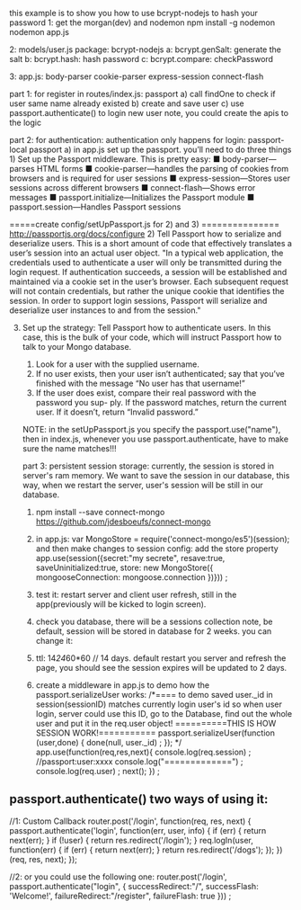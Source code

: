 this example is to show you how to use bcrypt-nodejs to hash your password
1: get the morgan(dev) and nodemon
 npm install -g nodemon
 nodemon app.js

2: models/user.js  package: bcrypt-nodejs
    a: bcrypt.genSalt: generate the salt
    b: bcrypt.hash: hash password
    c: bcrypt.compare: checkPassword
    
3: app.js: body-parser cookie-parser express-session connect-flash
    
part 1: for register in routes/index.js: passport
    a) call findOne to check if user same name already existed
    b) create and save user
    c) use passport.authenticate() to login new user
note, you could create the apis to the logic

part 2: for authentication: authentication only happens for login: passport-local passport 
    a) in app.js set up the passport. you’ll need to do three things
     1) Set up the Passport middleware. This is pretty easy:
         ■ body-parser—parses HTML forms
         ■ cookie-parser—handles the parsing of cookies from browsers and is required for user sessions
         ■ express-session—Stores user sessions across different browsers
         ■ connect-flash—Shows error messages 
         ■ passport.initialize—Initializes the Passport module
         ■ passport.session—Handles Passport sessions 
             
 =====create config/setUpPassport.js for 2) and 3) ===============
 http://passportjs.org/docs/configure
 2) Tell Passport how to serialize and deserialize users. This is a short amount of code
 that effectively translates a user’s session into an actual user object.
    "In a typical web application, the credentials used to authenticate a user will only be transmitted during the login request. 
    If authentication succeeds, a session will be established and maintained via a cookie set in the user’s browser.
     Each subsequent request will not contain credentials, but rather the unique cookie that identifies the session. 
     In order to support login sessions, Passport will serialize and deserialize user instances to and from the session."
 
 3) Set up the strategy: Tell Passport how to authenticate users. In this case, this is the bulk of your code,
 which will instruct Passport how to talk to your Mongo database.
     1) Look for a user with the supplied username.
     2) If no user exists, then your user isn’t authenticated; say that you’ve finished with
     the message “No user has that username!”
     3) If the user does exist, compare their real password with the password you sup-
     ply. If the password matches, return the current user. If it doesn’t, return “Invalid password.”
     
     NOTE: in the setUpPassport.js you specify the passport.use("name"), then in index.js, whenever you use passport.authenticate, 
     have to make sure the name matches!!!

    part 3: persistent session storage: currently, the session is stored in server's ram memory.
    We want to save the session in our database, this way, when we restart the server, user's session will be still in our database.
    
    1) npm install --save connect-mongo
    https://github.com/jdesboeufs/connect-mongo
    
    2) in app.js:
    var MongoStore = require('connect-mongo/es5')(session);
    and then make changes to session config:  add the store property
    app.use(session({secret:"my secrete",
        resave:true,
        saveUninitialized:true,
        store: new MongoStore({
            mongooseConnection: mongoose.connection
        })})) ;
        
    3) test it: restart server and client user refresh, still in the app(previously will be kicked to login screen).
    4) check you database, there will be a sessions collection note, be default, session will be stored in database for 2 weeks. you can change it:
    5) ttl: 14*24*60*60  // 14 days. default
    restart you server and refresh the page, you should see the session expires will be updated to 2 days.
    6) create a middleware in app.js to demo how the passport.serializeUser works:
        /*==== to demo saved user._id in session(sessionID) matches currently login user's id
        so when user login, server could use this ID, go to the Database, find out the whole user and put it in the req.user object!
        ==========THIS IS HOW SESSION WORK!===========
        passport.serializeUser(function (user,done) {
            done(null, user._id) ;
        });
        */
        app.use(function(req,res,next){
            console.log(req.session) ; //passport:user:xxxx
            console.log("=============") ;
            console.log(req.user) ;
            next();
        }) ;

## passport.authenticate()  two ways of using it:
//1: Custom Callback
router.post('/login', function(req, res, next) {
    passport.authenticate('login', function(err, user, info) {
        if (err) { return next(err); }
        if (!user) { return res.redirect('/login'); }
        req.logIn(user, function(err) {
            if (err) { return next(err); }
            return res.redirect('/dogs');
        });
    })(req, res, next);
});

//2: or you could use the following one:
router.post('/login', passport.authenticate("login", {
     successRedirect:"/",
     successFlash: 'Welcome!',
     failureRedirect:"/register",
     failureFlash: true
})) ;

